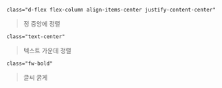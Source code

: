 ```html
class="d-flex flex-column align-items-center justify-content-center"
```

> 정 중앙에 정렬



```html
class="text-center"
```

> 텍스트 가운데 정렬



```html
class="fw-bold"
```

> 글씨 굵게
